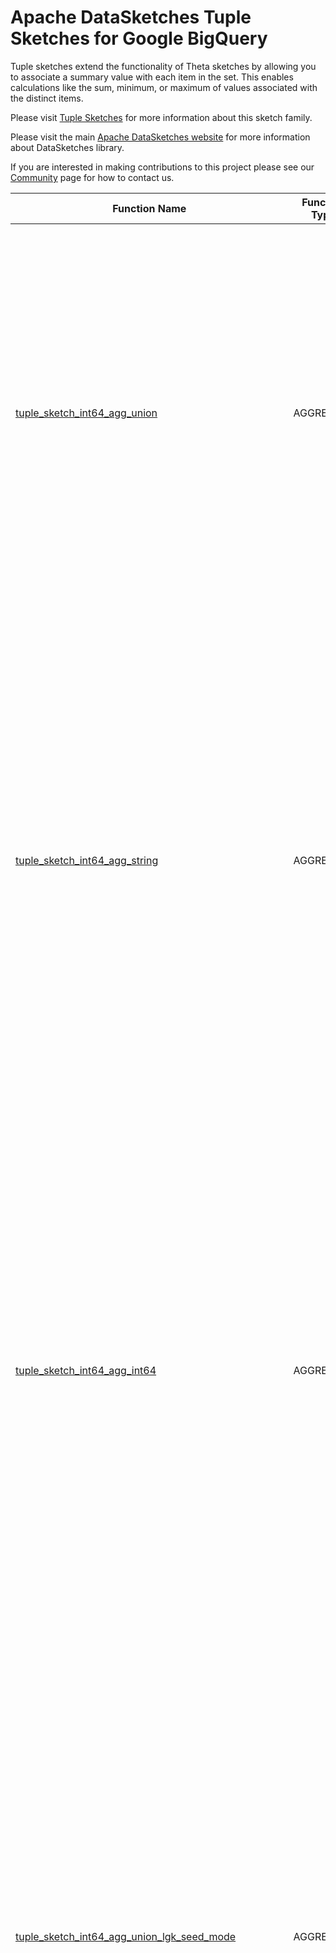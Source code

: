 <!--
    Licensed to the Apache Software Foundation (ASF) under one
    or more contributor license agreements.  See the NOTICE file
    distributed with this work for additional information
    regarding copyright ownership.  The ASF licenses this file
    to you under the Apache License, Version 2.0 (the
    "License"); you may not use this file except in compliance
    with the License.  You may obtain a copy of the License at

      http://www.apache.org/licenses/LICENSE-2.0

    Unless required by applicable law or agreed to in writing,
    software distributed under the License is distributed on an
    "AS IS" BASIS, WITHOUT WARRANTIES OR CONDITIONS OF ANY
    KIND, either express or implied.  See the License for the
    specific language governing permissions and limitations
    under the License.
-->

# Apache DataSketches Tuple Sketches for Google BigQuery

Tuple sketches extend the functionality of Theta sketches by
allowing you to associate a summary value with each item in the set. This
enables calculations like the sum, minimum, or maximum of values associated with
the distinct items.

Please visit 
[Tuple Sketches](https://datasketches.apache.org/docs/Tuple/TupleSketches.html) 
for more information about this sketch family.

Please visit the main 
[Apache DataSketches website](https://datasketches.apache.org) 
for more information about DataSketches library.

If you are interested in making contributions to this project please see our 
[Community](https://datasketches.apache.org/docs/Community/) 
page for how to contact us.

| Function Name | Function Type | Signature | Description |
|---|---|---|---|
| [tuple_sketch_int64_agg_union](tuple_sketch_int64_agg_union.sqlx) | AGGREGATE | (sketch BYTES) -> BYTES | Builds a Tuple Sketch that represents the UNION of the given column of Tuple Sketches.\<br\>Note that cardinality estimation accuracy, plots, and error tables are the same as the Theta Sketch.\<br\>This function only applies to Tuple Sketches with an INT64 summary column.\<br\>\<br\>Param sketch: the given column of Tuple Sketches with an INT64 summary column. This may not be NULL.\<br\>Defaults: lg\_k = 12, seed = 9001, mode = SUM.\<br\>Returns: a Compact Tuple Sketch as BYTES.  |
| [tuple_sketch_int64_agg_string](tuple_sketch_int64_agg_string.sqlx) | AGGREGATE | (key STRING, value INT64) -> BYTES | Builds a Tuple Sketch from an STRING Key column and an INT64 value column.\<br\>Multiple values for the same key are aggregated using the default mode.\<br\>Note that cardinality estimation accuracy, plots, error tables, and sampling probability p are the same as the Theta Sketch.\<br\>This function only applies to Tuple Sketches with an STRING Key column and an INT64 summary column.\<br\> \<br\>Param key: the STRING column of identifiers. This may not be NULL.\<br\>Param value: the INT64 value column associated with each key. This may not be NULL.\<br\>Defaults: lg\_k = 12, seed = 9001, p = 1.0, mode = SUM.\<br\>Returns: a Compact Tuple Sketch as BYTES. |
| [tuple_sketch_int64_agg_int64](tuple_sketch_int64_agg_int64.sqlx) | AGGREGATE | (key INT64, value INT64) -> BYTES | Builds a Tuple Sketch from an INT64 Key column and an INT64 value column.\<br\>Multiple values for the same key are aggregated using the default mode.\<br\>Note that cardinality estimation accuracy, plots, error tables, and sampling probability p are the same as the Theta Sketch.\<br\>This function only applies to Tuple Sketches with an INT64 Key column and an INT64 summary column.\<br\>\<br\>Param key: the INT64 key column of identifiers. This may not be NULL.\<br\>Param value: the INT64 value column associated with each key. This may not be NULL.\<br\>Defaults: lg\_k = 12, seed = 9001, p = 1.0, mode = SUM.\<br\>Returns: a Compact Tuple Sketch as BYTES. |
| [tuple_sketch_int64_agg_union_lgk_seed_mode](tuple_sketch_int64_agg_union_lgk_seed_mode.sqlx) | AGGREGATE | (sketch BYTES, params STRUCT<lg_k BYTEINT, seed INT64, mode STRING> NOT AGGREGATE) -> BYTES | Builds a Tuple Sketch that represents the UNION of the given column of Tuple Sketches.\<br\>Note that cardinality estimation accuracy, plots, and error tables are the same as the Theta Sketch.\<br\>This function only applies to Tuple Sketches with an INT64 summary column.\<br\>\<br\>Param sketch: the given column of Tuple Sketches with an INT64 summary column. This may not be NULL.\<br\>Param lg\_k: the sketch accuracy/size parameter as an integer in the range \[4, 26\]. A NULL specifies the default lg\_k of 12.\<br\>Param seed: the seed to be used by the underlying hash function. A NULL specifies the default seed of 9001.\<br\>Param mode:  aggregation mode for the summary field: one of { SUM, MIN, MAX, ONE \(constant 1\) }. A NULL specifies the default = SUM.\<br\>Returns: a Compact Tuple Sketch as BYTES. |
| [tuple_sketch_int64_agg_int64_lgk_seed_p_mode](tuple_sketch_int64_agg_int64_lgk_seed_p_mode.sqlx) | AGGREGATE | (key INT64, value INT64, params STRUCT<lg_k BYTEINT, seed INT64, p FLOAT64, mode STRING> NOT AGGREGATE) -> BYTES | Builds a Tuple Sketch from an INT64 Key column and an INT64 value column.\<br\>Multiple values for the same key are aggregated using one of the selectable operations: { SUM, MIN, MAX, ONE \(constant 1\) }.\<br\>Note that cardinality estimation accuracy, plots, error tables, and sampling probability p are the same as the Theta Sketch.\<br\>This function only applies to Tuple Sketches with an INT64 Key column and an INT64 summary column.\<br\>\<br\>Param key: the INT64 key column of identifiers. This may not be NULL.\<br\>Param value: the INT64 value column associated with each key. This may not be NULL.\<br\>Param lg\_k: the sketch accuracy/size parameter as an integer in the range \[4, 26\]. A NULL specifies the default lg\_k of 12.\<br\>Param seed: the seed to be used by the underlying hash function. A NULL specifies the default seed of 9001.\<br\>Param p: up\-front sampling probability. A NULL specifies the default of 1.0.\<br\>Param mode:  aggregation mode for the summary field: one of { SUM, MIN, MAX, ONE \(constant 1\) }. A NULL specifies the default = SUM.\<br\>Returns: a Compact Tuple Sketch as BYTES. |
| [tuple_sketch_int64_agg_string_lgk_seed_p_mode](tuple_sketch_int64_agg_string_lgk_seed_p_mode.sqlx) | AGGREGATE | (key STRING, value INT64, params STRUCT<lg_k BYTEINT, seed INT64, p FLOAT64, mode STRING> NOT AGGREGATE) -> BYTES | Builds a Tuple Sketch from an STRING Key column and an INT64 value column.\<br\>Multiple values for the same key are aggregated using one of the selectable operations: SUM, MIN, MAX, ONE.\<br\>Note that cardinality estimation accuracy, plots, error tables, and sampling probability p are the same as the Theta Sketch.\<br\>This function only applies to Tuple Sketches with an STRING Key column and an INT64 summary column.\<br\>\<br\>Param key: the STRING key column of identifiers. This may not be NULL.\<br\>Param value: the INT64 value column associated with each key. This may not be NULL.\<br\>Param lg\_k: the sketch accuracy/size parameter as an integer in the range \[4, 26\]. A NULL specifies the default lg\_k of 12.\<br\>Param seed: the seed to be used by the underlying hash function. A NULL specifies the default seed of 9001.\<br\>Param p: up\-front sampling probability. A NULL specifies the default of 1.0.\<br\>Param mode:  aggregation mode for the summary field: one of { SUM, MIN, MAX, ONE \(constant 1\) }. A NULL specifies the default = SUM.\<br\>Returns: a Compact Tuple Sketch as BYTES. |
| [tuple_sketch_int64_to_string](tuple_sketch_int64_to_string.sqlx) | SCALAR | (sketch BYTES) -> STRING | Returns a human readable STRING that is a short summary of the state of this sketch.\<br\>  Note that cardinality estimation accuracy, plots, and error tables are the same as the Theta Sketch.\<br\>  This function only applies to Tuple Sketches with an INT64 summary column.\<br\>\<br\>Param sketch: the sketch to be summarized. This may not be NULL.\<br\>Defaults: seed = 9001.\<br\>Returns: A human readable STRING that is a short summary of the state of this sketch. |
| [tuple_sketch_int64_get_estimate](tuple_sketch_int64_get_estimate.sqlx) | SCALAR | (sketch BYTES) -> FLOAT64 | Returns the cardinality estimate of the given Tuple Sketch.\<br\>Note that cardinality estimation accuracy, plots, and error tables are the same as the Theta Sketch.\<br\>This function only applies to Tuple Sketches with an INT64 summary column.\<br\>  \<br\>Param sketch: the given Tuple Sketch. This may not be NULL.\<br\>Defaults: seed = 9001.\<br\>Returns: the cardinality estimate of the given Tuple Sketch |
| [tuple_sketch_int64_get_theta](tuple_sketch_int64_get_theta.sqlx) | SCALAR | (sketch BYTES) -> FLOAT64 | Returns theta \(effective sampling rate\) as a fraction from 0 to 1.\<br\>Note that cardinality estimation accuracy, plots, and error tables are the same as the Theta Sketch.\<br\>This function only applies to Tuple Sketches with an INT64 summary column.\<br\>  \<br\>Param sketch: the given Tuple Sketch. This may not be NULL.\<br\>Defaults: seed = 9001.\<br\>Returns: theta as FLOAT64. |
| [tuple_sketch_int64_get_num_retained](tuple_sketch_int64_get_num_retained.sqlx) | SCALAR | (sketch BYTES) -> INT | Returns the number of retained entries in the given sketch.\<br\>Note that cardinality estimation accuracy, plots, and error tables are the same as the Theta Sketch.\<br\>This function only applies to Tuple Sketches with an INT64 summary column.\<br\>  \<br\>Param sketch: the given Tuple Sketch. This may not be NULL.\<br\>Defaults: seed = 9001.\<br\>Returns: number of retained entries as INT. |
| [tuple_sketch_int64_get_theta_seed](tuple_sketch_int64_get_theta_seed.sqlx) | SCALAR | (sketch BYTES, seed INT64) -> FLOAT64 | Returns theta \(effective sampling rate\) as a fraction from 0 to 1.\<br\>Note that cardinality estimation accuracy, plots, and error tables are the same as the Theta Sketch.\<br\>This function only applies to Tuple Sketches with an INT64 summary column.\<br\>  \<br\>Param sketch: the given Tuple Sketch. This may not be NULL.\<br\>Param seed: This is used to confirm that the given sketches were configured with the correct seed. A NULL specifies the default seed = 9001.\<br\>Returns: theta as FLOAT64. |
| [tuple_sketch_int64_get_num_retained_seed](tuple_sketch_int64_get_num_retained_seed.sqlx) | SCALAR | (sketch BYTES, seed INT64) -> INT | Returns the number of retained entries in the given sketch.\<br\>Note that cardinality estimation accuracy, plots, and error tables are the same as the Theta Sketch.\<br\>This function only applies to Tuple Sketches with an INT64 summary column.\<br\>  \<br\>Param sketch: the given Tuple Sketch. This may not be NULL.\<br\>Param seed: This is used to confirm that the given sketches were configured with the correct seed. A NULL specifies the default seed = 9001.\<br\>Returns: number of retained entries as INT. |
| [tuple_sketch_int64_to_string_seed](tuple_sketch_int64_to_string_seed.sqlx) | SCALAR | (sketch BYTES, seed INT64) -> STRING | Returns a human readable STRING that is a short summary of the state of this sketch.\<br\>  Note that cardinality estimation accuracy, plots, and error tables are the same as the Theta Sketch.\<br\>  This function only applies to Tuple Sketches with an INT64 summary column.\<br\>\<br\>Param sketch: the sketch to be summarized. This may not be NULL.\<br\>Param seed: This is used to confirm that the given sketches were configured with the correct seed. A NULL specifies the default seed = 9001.\<br\>Returns: A human readable STRING that is a short summary of the state of this sketch. |
| [tuple_sketch_int64_a_not_b](tuple_sketch_int64_a_not_b.sqlx) | SCALAR | (sketchA BYTES, sketchB BYTES) -> BYTES | Computes a sketch that represents the set difference of sketchA and not sketchB.\<br\>Note that cardinality estimation accuracy, plots, and error tables are the same as the Theta Sketch.\<br\>This function only applies to Tuple Sketches with an INT64 summary column. \<br\>  \<br\>Param sketchA: the first sketch "A" as BYTES. This may not be NULL.\<br\>Param sketchB: the second sketch "B" as BYTES. This may not be NULL.\<br\>Defaults: seed = 9001.\<br\>Returns: a Compact Tuple Sketch as BYTES. |
| [tuple_sketch_int64_from_theta_sketch](tuple_sketch_int64_from_theta_sketch.sqlx) | SCALAR | (sketch BYTES, value INT64) -> BYTES | Converts the given Theta Sketch into a Tuple Sketch with a INT64 summary column set to the given INT64 value.\<br\>Note that cardinality estimation accuracy, plots, and error tables are the same as the Theta Sketch.\<br\>\<br\>Param sketch: the given Theta Sketch. This may not be NULL.\<br\>Param value: the given INT64 value. This may not be NULL.\<br\>Defaults: seed = 9001.\<br\>Returns: a Tuple Sketch with an INT64 summary column as BYTES. |
| [tuple_sketch_int64_get_estimate_seed](tuple_sketch_int64_get_estimate_seed.sqlx) | SCALAR | (sketch BYTES, seed INT64) -> FLOAT64 | Returns the cardinality estimate of the given Tuple Sketch.\<br\>Note that cardinality estimation accuracy, plots, and error tables are the same as the Theta Sketch.\<br\>This function only applies to Tuple Sketches with an INT64 summary column.\<br\>  \<br\>Param sketch: the given Tuple Sketch. This may not be NULL.\<br\>Param seed: This is used to confirm that the given sketches were configured with the correct seed. A NULL specifies the default seed = 9001.\<br\>Returns: the cardinality estimate of the given Tuple Sketch |
| [tuple_sketch_int64_intersection](tuple_sketch_int64_intersection.sqlx) | SCALAR | (sketchA BYTES, sketchB BYTES) -> BYTES | Computes a sketch that represents the scalar intersection of sketchA and sketchB.\<br\>Note that cardinality estimation accuracy, plots, and error tables are the same as the Theta Sketch.\<br\>This function only applies to Tuple Sketches with an INT64 summary column.\<br\>\<br\>Param sketchA: the first sketch "A" as BYTES.\<br\>Param sketchB: the second sketch "B" as BYTES.\<br\>Defaults: seed = 9001.\<br\>Returns: a Compact Tuple Sketch as BYTES. |
| [tuple_sketch_int64_union](tuple_sketch_int64_union.sqlx) | SCALAR | (sketchA BYTES, sketchB BYTES) -> BYTES | Computes a Tuple Sketch that represents the UNION of sketchA and sketchB.\<br\>Note that cardinality estimation accuracy, plots, and error tables are the same as the Theta Sketch.\<br\>This function only applies to Tuple Sketches with an INT64 summary column.\<br\>\<br\>Param sketchA: the first sketch "A" as BYTES. This may not be NULL.\<br\>Param sketchB: the second sketch "B" as BYTES. This may not be NULL.\<br\>Defaults: seed = 9001.\<br\>Returns: a Compact Tuple Sketch as BYTES. |
| [tuple_sketch_int64_from_theta_sketch_seed](tuple_sketch_int64_from_theta_sketch_seed.sqlx) | SCALAR | (sketch BYTES, value INT64, seed INT64) -> BYTES | Converts the given Theta Sketch into a Tuple Sketch with a INT64 summary column set to the given INT64 value.\<br\>Note that cardinality estimation accuracy, plots, and error tables are the same as the Theta Sketch.\<br\>\<br\>Param sketch: the given Theta Sketch. This may not be NULL.\<br\>Param value: the given INT64 value. This may not be NULL.\<br\>Param seed: This is used to confirm that the given sketches were configured with the correct seed. A NULL specifies the default seed = 9001.\<br\>Returns: a Tuple Sketch with an INT64 summary column as BYTES. |
| [tuple_sketch_int64_a_not_b_seed](tuple_sketch_int64_a_not_b_seed.sqlx) | SCALAR | (sketchA BYTES, sketchB BYTES, seed INT64) -> BYTES | Computes a sketch that represents the scalar set difference of sketchA and not sketchB.\<br\>Note that cardinality estimation accuracy, plots, and error tables are the same as the Theta Sketch.\<br\>This function only applies to Tuple Sketches with an INT64 summary column.\<br\>\<br\>Param sketchA: the first sketch "A" as BYTES. This may not be NULL.\<br\>Param sketchB: the second sketch "B" as BYTES. This may not be NULL.\<br\>Param seed: This is used to confirm that the given sketches were configured with the correct seed. A NULL specifies the default seed = 9001.\<br\>Returns: a Compact Tuple Sketch as BYTES. |
| [tuple_sketch_int64_filter_low_high](tuple_sketch_int64_filter_low_high.sqlx) | SCALAR | (sketch BYTES, low INT64, high INT64) -> BYTES | Returns a Tuple Sketch computed from the given sketch filtered by the given low and high values. \<br\>This returns a compact tuple sketch that contains the subset of rows of the give sketch where the\<br\>summary column is greater\-than or equal to the given low and less\-than or equal to the given high.\<br\>Note that cardinality estimation accuracy, plots, and error tables are the same as the Theta Sketch.\<br\>This function only applies to Tuple Sketches with an INT64 summary column.\<br\>\<br\>Param sketch: the given Tuple Sketch. This may not be NULL.\<br\>Param low: the given low INT64. This may not be NULL.\<br\>Param high: the given high INT64. This may not be NULL.\<br\>Defaults: seed = 9001.\<br\>Returns: a Compact Tuple Sketch as BYTES. |
| [tuple_sketch_int64_get_estimate_and_bounds](tuple_sketch_int64_get_estimate_and_bounds.sqlx) | SCALAR | (sketch BYTES, num_std_devs BYTEINT) -> STRUCT<estimate FLOAT64, lower_bound FLOAT64, upper_bound FLOAT64> | Returns the cardinality estimate and bounds from the given Tuple Sketch.\<br\>Note that cardinality estimation accuracy, plots, and error tables are the same as the Theta Sketch.\<br\>This function only applies to Tuple Sketches with an INT64 summary column.\<br\>  \<br\>Param sketch: the given Tuple Sketch. This may not be NULL.\<br\>Param num\_std\_devs: The returned bounds will be based on the statistical confidence interval\<br\>  determined by the given number of standard deviations from the returned estimate.\<br\>  This number may be one of {1,2,3}, where 1 represents 68% confidence,\<br\>  2 represents 95% confidence and 3 represents 99.7% confidence.\<br\>  For example, if the given num\_std\_devs = 2 and the returned values are {1000, 990, 1010}\<br\>  that means that with 95% confidence, the true value lies within the range \[990, 1010\].\<br\>Defaults: seed = 9001.\<br\>Returns: a STRUCT with three FLOAT64 values as {estimate, lower\_bound, upper\_bound}. |
| [tuple_sketch_int64_filter_low_high_seed](tuple_sketch_int64_filter_low_high_seed.sqlx) | SCALAR | (sketch BYTES, low INT64, high INT64, seed INT64) -> BYTES | Returns a Tuple Sketch computed from the given sketch filtered by the given low and high values. \<br\>This returns a compact tuple sketch that contains the subset of rows of the give sketch where the\<br\>summary column is greater\-than or equal to the given low and less\-than or equal to the given high.\<br\>Note that cardinality estimation accuracy, plots, and error tables are the same as the Theta Sketch.\<br\>This function only applies to Tuple Sketches with an INT64 summary column.\<br\>\<br\>Param sketch: the given Tuple Sketch. This may not be NULL.\<br\>Param low: the given low INT64. This may not be NULL.\<br\>Param high: the given high INT64. This may not be NULL.\<br\>Param seed: This is used to confirm that the given sketches were configured with the correct seed. A NULL specifies the default seed = 9001.\<br\>Returns: a Compact Tuple Sketch as BYTES. |
| [tuple_sketch_int64_jaccard_similarity](tuple_sketch_int64_jaccard_similarity.sqlx) | SCALAR | (sketchA BYTES, sketchB BYTES) -> STRUCT<lower_bound FLOAT64, estimate FLOAT64, upper_bound FLOAT64> | Computes the Jaccard similarity index with upper and lower bounds.\<br\>The Jaccard similarity index J\(A,B\) = \(A ^ B\)/\(A U B\) is used to measure how similar the two sketches are to each other.\<br\>If J = 1.0, the sketches are considered equal. If J = 0, the two sketches are disjoint.\<br\>A Jaccard of .95 means the overlap between the two sets is 95% of the union of the two sets.\<br\>This function only applies to Tuple Sketches with an INT64 summary column.\<br\>\<br\>Param sketchA: the first sketch as bytes. This may not be NULL.\<br\>Param sketchB: the second sketch as bytes. This may not be NULL.\<br\>Defaults: seed = 9001.\<br\>Returns: a STRUCT with three FLOAT64 values {lower\_bound, estimate, upper\_bound} of the Jaccard index. |
| [tuple_sketch_int64_get_sum_estimate_and_bounds](tuple_sketch_int64_get_sum_estimate_and_bounds.sqlx) | SCALAR | (sketch BYTES, num_std_devs BYTEINT) -> STRUCT<sum_estimate FLOAT64, sum_lower_bound FLOAT64, sum_upper_bound FLOAT64> | Returns the estimate and bounds for the sum of the INT64 summary column\<br\>scaled to the original population from the given Tuple Sketch.\<br\>Note that cardinality estimation accuracy, plots, and error tables are the same as the Theta Sketch.\<br\>This function only applies to Tuple Sketches with an INT64 summary column.\<br\>  \<br\>Param sketch: the given Tuple Sketch. This may not be NULL.\<br\>Param num\_std\_devs: The returned bounds will be based on the statistical confidence interval\<br\>  determined by the given number of standard deviations from the returned estimate.\<br\>  This number may be one of {1,2,3}, where 1 represents 68% confidence,\<br\>  2 represents 95% confidence and 3 represents 99.7% confidence.\<br\>  For example, if the given num\_std\_devs = 2 and the returned values are {1000, 990, 1010}\<br\>  that means that with 95% confidence, the true value lies within the range \[990, 1010\].\<br\>Defaults: seed = 9001.\<br\>Returns: a STRUCT with three FLOAT64 values as {sum\_estimate, sum\_lower\_bound, sum\_upper\_bound}. |
| [tuple_sketch_int64_intersection_seed_mode](tuple_sketch_int64_intersection_seed_mode.sqlx) | SCALAR | (sketchA BYTES, sketchB BYTES, seed INT64, mode STRING) -> BYTES | Computes a sketch that represents the scalar intersection of sketchA and sketchB.\<br\>Note that cardinality estimation accuracy, plots, and error tables are the same as the Theta Sketch.\<br\>This function only applies to Tuple Sketches with an INT64 summary column.\<br\>\<br\>Param sketchA: the first sketch "A" as BYTES.\<br\>Param sketchB: the second sketch "B" as BYTES.\<br\>Param seed: This is used to confirm that the given sketches were configured with the correct seed. A NULL specifies the default seed = 9001.\<br\>Returns: a Compact Tuple Sketch as BYTES. |
| [tuple_sketch_int64_get_sum_estimate_and_bounds_seed](tuple_sketch_int64_get_sum_estimate_and_bounds_seed.sqlx) | SCALAR | (sketch BYTES, num_std_devs BYTEINT, seed INT64) -> STRUCT<sum_estimate FLOAT64, sum_lower_bound FLOAT64, sum_upper_bound FLOAT64> | Returns the estimate and bounds for the sum of the INT64 summary column\<br\>scaled to the original population from the given Tuple Sketch.\<br\>Note that cardinality estimation accuracy, plots, and error tables are the same as the Theta Sketch.\<br\>This function only applies to Tuple Sketches with an INT64 summary column.\<br\>\<br\>Param sketch: the given Tuple Sketch. This may not be NULL.\<br\>Param num\_std\_devs: The returned bounds will be based on the statistical confidence interval\<br\>  determined by the given number of standard deviations from the returned estimate.\<br\>  This number may be one of {1,2,3}, where 1 represents 68% confidence,\<br\>  2 represents 95% confidence and 3 represents 99.7% confidence.\<br\>  For example, if the given num\_std\_devs = 2 and the returned values are {1000, 990, 1010}\<br\>  that means that with 95% confidence, the true value lies within the range \[990, 1010\].\<br\>Param seed: This is used to confirm that the given sketches were configured with the correct seed. A NULL specifies the default seed = 9001.\<br\>Returns: a STRUCT with three FLOAT64 values as {sum\_estimate, sum\_lower\_bound, sum\_upper\_bound}. |
| [tuple_sketch_int64_union_lgk_seed_mode](tuple_sketch_int64_union_lgk_seed_mode.sqlx) | SCALAR | (sketchA BYTES, sketchB BYTES, lg_k BYTEINT, seed INT64, mode STRING) -> BYTES | Computes a Tuple Sketch that represents the UNION of sketchA and sketchB.\<br\>Note that cardinality estimation accuracy, plots, and error tables are the same as the Theta Sketch.\<br\>This function only applies to Tuple Sketches with an INT64 summary column.\<br\>\<br\>Param sketchA: the first sketch "A" as BYTES. This may not be NULL.\<br\>Param sketchB: the second sketch "B" as BYTES. This may not be NULL.\<br\>Param seed: This is used to confirm that the given sketches were configured with the correct seed. A NULL specifies the default seed = 9001.\<br\>Returns: a Compact Tuple Sketch as BYTES. |
| [tuple_sketch_int64_get_estimate_and_bounds_seed](tuple_sketch_int64_get_estimate_and_bounds_seed.sqlx) | SCALAR | (sketch BYTES, num_std_devs BYTEINT, seed INT64) -> STRUCT<estimate FLOAT64, lower_bound FLOAT64, upper_bound FLOAT64> | Returns the cardinality estimate and bounds from the given Tuple Sketch.\<br\>Note that cardinality estimation accuracy, plots, and error tables are the same as the Theta Sketch.\<br\>This function only applies to Tuple Sketches with an INT64 summary column.\<br\>  \<br\>Param sketch: the given Tuple Sketch. This may not be NULL.\<br\>Param num\_std\_devs: The returned bounds will be based on the statistical confidence interval\<br\>  determined by the given number of standard deviations from the returned estimate.\<br\>  This number may be one of {1,2,3}, where 1 represents 68% confidence,\<br\>  2 represents 95% confidence and 3 represents 99.7% confidence.\<br\>  For example, if the given num\_std\_devs = 2 and the returned values are {1000, 990, 1010}\<br\>  that means that with 95% confidence, the true value lies within the range \[990, 1010\].\<br\>Param seed: This is used to confirm that the given sketches were configured with the correct seed. A NULL specifies the default seed = 9001.\<br\>Returns: a STRUCT with three FLOAT64 values as {estimate, lower\_bound, upper\_bound}. |
| [tuple_sketch_int64_jaccard_similarity_seed](tuple_sketch_int64_jaccard_similarity_seed.sqlx) | SCALAR | (sketchA BYTES, sketchB BYTES, seed INT64) -> STRUCT<lower_bound FLOAT64, estimate FLOAT64, upper_bound FLOAT64> | Computes the Jaccard similarity index with upper and lower bounds.\<br\>The Jaccard similarity index J\(A,B\) = \(A ^ B\)/\(A U B\) is used to measure how similar the two sketches are to each other.\<br\>If J = 1.0, the sketches are considered equal. If J = 0, the two sketches are disjoint.\<br\>A Jaccard of .95 means the overlap between the two sets is 95% of the union of the two sets.\<br\>This function only applies to Tuple Sketches with an INT64 summary column.\<br\>\<br\>Param sketchA: the first sketch as bytes. This may not be NULL.\<br\>Param sketchB: the second sketch as bytes. This may not be NULL.\<br\>Param seed: This is used to confirm that the given sketches were configured with the correct seed. A NULL specifies the default seed = 9001.\<br\>Returns: a STRUCT with three FLOAT64 values {lower\_bound, estimate, upper\_bound} of the Jaccard index. |

**Examples:**

```sql

# using defaults
create or replace table `$BQ_DATASET`.tuple_sketch(sketch bytes);

insert into `$BQ_DATASET`.tuple_sketch
(select `$BQ_DATASET`.tuple_sketch_int64_from_theta_sketch(`$BQ_DATASET`.theta_sketch_agg_string(cast(value as string)), 1) from unnest(GENERATE_ARRAY(1, 10000, 1)) as value);
insert into `$BQ_DATASET`.tuple_sketch
(select `$BQ_DATASET`.tuple_sketch_int64_from_theta_sketch(`$BQ_DATASET`.theta_sketch_agg_string(cast(value as string)), 1) from unnest(GENERATE_ARRAY(100000, 110000, 1)) as value);

# expected about 20000
select `$BQ_DATASET`.tuple_sketch_int64_get_estimate(
  `$BQ_DATASET`.tuple_sketch_int64_agg_union(sketch)
) from `$BQ_DATASET`.tuple_sketch;

select `$BQ_DATASET`.tuple_sketch_int64_get_estimate_and_bounds(
  `$BQ_DATASET`.tuple_sketch_int64_agg_union(sketch),
  2
) from `$BQ_DATASET`.tuple_sketch;

select `$BQ_DATASET`.tuple_sketch_int64_get_sum_estimate_and_bounds(
  `$BQ_DATASET`.tuple_sketch_int64_agg_union(sketch),
  2
) from `$BQ_DATASET`.tuple_sketch;

# expected estimate about 20000
select `$BQ_DATASET`.tuple_sketch_int64_to_string(
  `$BQ_DATASET`.tuple_sketch_int64_agg_union(sketch)
) from `$BQ_DATASET`.tuple_sketch;

select `$BQ_DATASET`.tuple_sketch_int64_get_theta(
  `$BQ_DATASET`.tuple_sketch_int64_agg_union(sketch)
) from `$BQ_DATASET`.tuple_sketch;

select `$BQ_DATASET`.tuple_sketch_int64_get_num_retained(
  `$BQ_DATASET`.tuple_sketch_int64_agg_union(sketch)
) from `$BQ_DATASET`.tuple_sketch;

drop table `$BQ_DATASET`.tuple_sketch;

# using full signatures
create or replace table `$BQ_DATASET`.tuple_sketch(sketch bytes);

insert into `$BQ_DATASET`.tuple_sketch
(select `$BQ_DATASET`.tuple_sketch_int64_from_theta_sketch_seed(
  `$BQ_DATASET`.theta_sketch_agg_string_lgk_seed_p(cast(value as string), STRUCT<BYTEINT, INT64, FLOAT64>(10, 111, 0.999)),
  1,
  111
) from unnest(GENERATE_ARRAY(1, 10000, 1)) as value);
insert into `$BQ_DATASET`.tuple_sketch
(select `$BQ_DATASET`.tuple_sketch_int64_from_theta_sketch_seed(
  `$BQ_DATASET`.theta_sketch_agg_string_lgk_seed_p(cast(value as string), STRUCT<BYTEINT, INT64, FLOAT64>(10, 111, 0.999)),
  1,
  111
) from unnest(GENERATE_ARRAY(100000, 110000, 1)) as value);

# expected about 20000
select `$BQ_DATASET`.tuple_sketch_int64_get_estimate_seed(
  `$BQ_DATASET`.tuple_sketch_int64_agg_union_lgk_seed_mode(sketch, STRUCT<BYTEINT, INT64, STRING>(10, 111, "NOP")),
  111
) from `$BQ_DATASET`.tuple_sketch;

select `$BQ_DATASET`.tuple_sketch_int64_get_estimate_and_bounds_seed(
  `$BQ_DATASET`.tuple_sketch_int64_agg_union_lgk_seed_mode(sketch, STRUCT<BYTEINT, INT64, STRING>(10, 111, "NOP")),
  2,
  111
) from `$BQ_DATASET`.tuple_sketch;

select `$BQ_DATASET`.tuple_sketch_int64_get_sum_estimate_and_bounds_seed(
  `$BQ_DATASET`.tuple_sketch_int64_agg_union_lgk_seed_mode(sketch, STRUCT<BYTEINT, INT64, STRING>(10, 111, "NOP")),
  2,
  111
) from `$BQ_DATASET`.tuple_sketch;

# expected estimate about 20000
select `$BQ_DATASET`.tuple_sketch_int64_to_string_seed(
  `$BQ_DATASET`.tuple_sketch_int64_agg_union_lgk_seed_mode(sketch, STRUCT<BYTEINT, INT64, STRING>(10, 111, "NOP")),
  111
) from `$BQ_DATASET`.tuple_sketch;

select `$BQ_DATASET`.tuple_sketch_int64_get_theta_seed(
  `$BQ_DATASET`.tuple_sketch_int64_agg_union_lgk_seed_mode(sketch, STRUCT<BYTEINT, INT64, STRING>(10, 111, "NOP")),
  111
) from `$BQ_DATASET`.tuple_sketch;

select `$BQ_DATASET`.tuple_sketch_int64_get_num_retained_seed(
  `$BQ_DATASET`.tuple_sketch_int64_agg_union_lgk_seed_mode(sketch, STRUCT<BYTEINT, INT64, STRING>(10, 111, "NOP")),
  111
) from `$BQ_DATASET`.tuple_sketch;

drop table `$BQ_DATASET`.tuple_sketch;


# using defaults
# expected 5
select `$BQ_DATASET`.tuple_sketch_int64_get_estimate(
  `$BQ_DATASET`.tuple_sketch_int64_union(
    (select `$BQ_DATASET`.tuple_sketch_int64_agg_int64(key, 1) from unnest([1, 2, 3]) as key),
    (select `$BQ_DATASET`.tuple_sketch_int64_agg_int64(key, 1) from unnest([3, 4, 5]) as key)
  )
);

# using full signatures
# expected 5
select `$BQ_DATASET`.tuple_sketch_int64_get_estimate_seed(
  `$BQ_DATASET`.tuple_sketch_int64_union_lgk_seed_mode(
    (select `$BQ_DATASET`.tuple_sketch_int64_agg_int64_lgk_seed_p_mode(key, 1, STRUCT<BYTEINT, INT64, FLOAT64, STRING>(10, 111, 0.999, "MIN")) from unnest([1, 2, 3]) as key),
    (select `$BQ_DATASET`.tuple_sketch_int64_agg_int64_lgk_seed_p_mode(key, 1, STRUCT<BYTEINT, INT64, FLOAT64, STRING>(10, 111, 0.999, "MIN")) from unnest([3, 4, 5]) as key),
    10,
    111,
    "MIN"
  ),
  111
);

# using defaults
# expected 1
select `$BQ_DATASET`.tuple_sketch_int64_get_estimate(
  `$BQ_DATASET`.tuple_sketch_int64_intersection(
    (select `$BQ_DATASET`.tuple_sketch_int64_agg_string(str, 1) from unnest(["a", "b", "c"]) as str),
    (select `$BQ_DATASET`.tuple_sketch_int64_agg_string(str, 1) from unnest(["c", "d", "e"]) as str)
  )
);

# using full signatures
# expected 1
select `$BQ_DATASET`.tuple_sketch_int64_get_estimate_seed(
  `$BQ_DATASET`.tuple_sketch_int64_intersection_seed_mode(
    (select `$BQ_DATASET`.tuple_sketch_int64_agg_string_lgk_seed_p_mode(str, 1, STRUCT<BYTEINT, INT64, FLOAT64, STRING>(10, 111, 0.999, "MIN")) from unnest(["a", "b", "c"]) as str),
    (select `$BQ_DATASET`.tuple_sketch_int64_agg_string_lgk_seed_p_mode(str, 1, STRUCT<BYTEINT, INT64, FLOAT64, STRING>(10, 111, 0.999, "MIN")) from unnest(["c", "d", "e"]) as str),
    111,
    "MIN"
  ),
  111
);

# using defaults
# expected 2
select `$BQ_DATASET`.tuple_sketch_int64_get_estimate(
  `$BQ_DATASET`.tuple_sketch_int64_a_not_b(
    (select `$BQ_DATASET`.tuple_sketch_int64_agg_string(str, 1) from unnest(["a", "b", "c"]) as str),
    (select `$BQ_DATASET`.tuple_sketch_int64_agg_string(str, 1) from unnest(["c", "d", "e"]) as str)
  )
);

# using full signatures
# expected 2
select `$BQ_DATASET`.tuple_sketch_int64_get_estimate_seed(
  `$BQ_DATASET`.tuple_sketch_int64_a_not_b_seed(
    (select `$BQ_DATASET`.tuple_sketch_int64_agg_string_lgk_seed_p_mode(str, 1, STRUCT<BYTEINT, INT64, FLOAT64, STRING>(10, 111, 0.999, "MIN")) from unnest(["a", "b", "c"]) as str),
    (select `$BQ_DATASET`.tuple_sketch_int64_agg_string_lgk_seed_p_mode(str, 1, STRUCT<BYTEINT, INT64, FLOAT64, STRING>(10, 111, 0.999, "MIN")) from unnest(["c", "d", "e"]) as str),
    111
  ),
  111
);

# using defaults
# expected 0.2
select `$BQ_DATASET`.tuple_sketch_int64_jaccard_similarity(
  (select `$BQ_DATASET`.tuple_sketch_int64_agg_string(str, 1) from unnest(["a", "b", "c"]) as str),
  (select `$BQ_DATASET`.tuple_sketch_int64_agg_string(str, 1) from unnest(["c", "d", "e"]) as str)
);

# using full signatures
# expected 0.2
select `$BQ_DATASET`.tuple_sketch_int64_jaccard_similarity_seed(
  (select `$BQ_DATASET`.tuple_sketch_int64_agg_string_lgk_seed_p_mode(str, 1, STRUCT<BYTEINT, INT64, FLOAT64, STRING>(10, 111, 0.999, "NOP")) from unnest(["a", "b", "c"]) as str),
  (select `$BQ_DATASET`.tuple_sketch_int64_agg_string_lgk_seed_p_mode(str, 1, STRUCT<BYTEINT, INT64, FLOAT64, STRING>(10, 111, 0.999, "NOP")) from unnest(["c", "d", "e"]) as str),
  111
);

# using defaults
# expected 1 entry
select `$BQ_DATASET`.tuple_sketch_int64_to_string(
  `$BQ_DATASET`.tuple_sketch_int64_filter_low_high(
    `$BQ_DATASET`.tuple_sketch_int64_agg_string(key, 1),
    2,
    2
  )
) from unnest(["a", "b", "c", "c"]) as key;

# using full signatures
# expected 1 entry
select `$BQ_DATASET`.tuple_sketch_int64_to_string_seed(
  `$BQ_DATASET`.tuple_sketch_int64_filter_low_high_seed(
    `$BQ_DATASET`.tuple_sketch_int64_agg_string_lgk_seed_p_mode(key, 1, STRUCT<BYTEINT, INT64, FLOAT64, STRING>(10, 111, 0.999, "SUM")),
    2,
    2,
    111
  ),
  111
) from unnest(["a", "b", "c", "c"]) as key;
```
